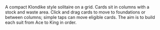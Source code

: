 A compact Klondike style solitaire on a grid. Cards sit in columns with a stock and waste area. Click and drag cards to move to foundations or between columns; simple taps can move eligible cards. The aim is to build each suit from Ace to King in order.